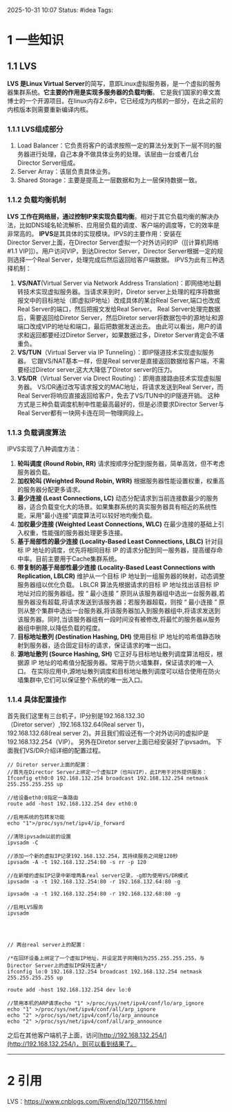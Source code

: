 2025-10-31 10:07
Status: #idea
Tags:

# 1 一些知识
## 1.1 LVS
**LVS 是Linux Virtual Server**的简写，意即Linux虚拟服务器，是一个虚拟的服务器集群系统。**它主要的作用是实现多服务器的负载均衡**。
它是我们国家的章文嵩博士的一个开源项目。在linux内存2.6中，它已经成为内核的一部分，在此之前的内核版本则需要重新编译内核。

### 1.1.1 LVS组成部分
1. Load Balancer：它负责将客户的请求按照一定的算法分发到下一层不同的服务器进行处理，自己本身不做具体业务的处理。该层由一台或者几台Director Server组成。
2. Server Array：该层负责具体业务。
3. Shared Storage：主要是提高上一层数据和为上一层保持数据一致。

### 1.1.2 负载均衡机制
**LVS 工作在网络层，通过控制IP来实现负载均衡**。相对于其它负载均衡的解决办法，比如DNS域名轮流解析、应用层负载的调度、客户端的调度等，它的效率是非常高的。
**IPVS**是其具体的实现模块。IPVS的主要作用：安装在Director Server上面，在Director Server虚拟一个对外访问的IP（[[计算机网络#1.1 VIP]]）。用户访问VIP，到达Director Server，Director Server根据一定的规则选择一个Real Server，处理完成后然后返回给客户端数据。
IPVS为此有三种选择机制：
1. **VS/NAT**(Virtual Server via Network Address Translation)：即网络地址翻转技术实现虚拟服务器。当请求来到时，Diretor server上处理的程序将数据报文中的目标地址（即虚拟IP地址）改成具体的某台Real Server,端口也改成Real Server的端口，然后把报文发给Real Server。
	Real Server处理完数据后，需要返回给Diretor Server，然后Diretor server将数据包中的源地址和源端口改成VIP的地址和端口，最后把数据发送出去。
	由此可以看出，用户的请求和返回都要经过Diretor Server，如果数据过多，Diretor Server肯定会不堪重负。
2. **VS/TUN**（Virtual Server via IP Tunneling）：即IP隧道技术实现虚拟服务器。
	它跟VS/NAT基本一样，但是Real server是直接返回数据给客户端，不需要经过Diretor server,这大大降低了Diretor server的压力。
3. **VS/DR**（Virtual Server via Direct Routing）：即用直接路由技术实现虚拟服务器。
	VS/DR通过改写请求报文的MAC地址，将请求发送到Real Server，而Real Server将响应直接返回给客户，免去了VS/TUN中的IP隧道开销。
	这种方式是三种负载调度机制中性能最高最好的，但是必须要求Director Server与Real Server都有一块网卡连在同一物理网段上。

### 1.1.3 负载调度算法
IPVS实现了八种调度方法：
1. **轮叫调度 (Round Robin, RR)** 请求按顺序分配到服务器，简单高效，但不考虑服务器负载。
2. **加权轮叫 (Weighted Round Robin, WRR)** 根据服务器性能设置权重，权重高的服务器分配更多请求。
3. **最少连接 (Least Connections, LC)** 动态分配请求到当前连接数最少的服务器，适合负载变化大的场景。如果集群系统的真实服务器具有相近的系统性能，采用"最小连接"调度算法可以较好地均衡负载。
4. **加权最少连接 (Weighted Least Connections, WLC)** 在最少连接的基础上引入权重，性能强的服务器处理更多连接。
5. **基于局部性的最少连接 (Locality-Based Least Connections, LBLC)** 针对目标 IP 地址的调度，优先将相同目标 IP 的请求分配到同一服务器，提高缓存命中率。目前主要用于Cache集群系统。
6. **带复制的基于局部性最少连接 (Locality-Based Least Connections with Replication, LBLCR)** 维护从一个目标 IP 地址到一组服务器的映射，动态调整服务器组以优化负载。
	LBLCR 算法先根据请求的目标 IP 地址找出该目标 IP 地址对应的服务器组。按 “ 最小连接 ” 原则从该服务器组中选出一台服务器,若服务器没有超载,将请求发送到该服务器；若服务器超载，则按 “ 最小连接 ” 原则从整个集群中选出一台服务器,将该服务器加入到服务器组中,将请求发送到该服务器。同时,当该服务器组有一段时间没有被修改,将最忙的服务器从服务器组中删除,以降低负载的程度。
7. **目标地址散列 (Destination Hashing, DH)** 使用目标 IP 地址的哈希值静态映射到服务器，适合固定目标的请求，保证请求的唯一出口。
8. **源地址散列 (Source Hashing, SH)** 它正好与目标地址散列调度算法相反，根据源 IP 地址的哈希值分配服务器。常用于防火墙集群，保证请求的唯一入口。
	在实际应用中,源地址散列调度和目标地址散列调度可以结合使用在防火墙集群中,它们可以保证整个系统的唯一出入口。

### 1.1.4 具体配置操作
首先我们这里有三台机子，IP分别是192.168.132.30（Diretor server）,192.168.132.64(Real server 1)，192.168.132.68(real server 2)。并且我们假设还有一个对外访问的虚拟IP是192.168.132.254（VIP）。
另外在Diretor server上面已经安装好了ipvsadm。 下面我们VS/DR介绍详细的配置过程。
```shell
// Diretor server上面的配置：
//首先在Director Server上绑定一个虚拟IP（也叫VIP），此IP用于对外提供服务：
Ifconfig eth0:0 192.168.132.254 broadcast 192.168.132.254 netmask 255.255.255.255 up
 
//给设备eth0:0指定一条路由
route add -host 192.168.132.254 dev eth0:0
 
//启用系统的包转发功能
echo "1">/proc/sys/net/ipv4/ip_forward
 
//清除ipvsadm以前的设置
ipvsadm -C

//添加一个新的虚拟IP记录192.168.132.254，其持续服务之间是120秒
ipvsadm -A -t 192.168.132.254:80 -s rr -p 120
 
//在新增的虚拟IP记录中新增两条real server记录，-g即为使用VS/DR模式
ipvsadm -a -t 192.168.132.254:80 -r 192.168.132.64:80 -g
 
ipvsadm -a -t 192.168.132.254:80 -r 192.168.132.68:80 -g
 
//启用LVS服务
ipvsadm
 



// 两台real server上的配置：

/*在回环设备上绑定了一个虚拟IP地址，并设定其子网掩码为255.255.255.255，与Director Server上的虚拟IP保持互通*/
ifconfig lo:0 192.168.132.254 broadcast 192.168.132.254 netmask 255.255.255.255 up

route add -host 192.168.132.254 dev lo:0

//禁用本机的ARP请求echo "1" >/proc/sys/net/ipv4/conf/lo/arp_ignore
echo "1" >/proc/sys/net/ipv4/conf/all/arp_ignore
echo "2" >/proc/sys/net/ipv4/conf/lo/arp_announce
echo "2" >/proc/sys/net/ipv4/conf/all/arp_announce
```
之后在其他客户端机子上面，访问[http://192.168.132.254/](http://192.168.132.254/)，则可以看到结果了。

---
# 2 引用
LVS：https://www.cnblogs.com/Rivend/p/12071156.html